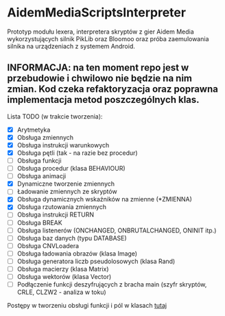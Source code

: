 # AidemMediaScriptsInterpreter
Prototyp modułu lexera, interpretera skryptów z gier Aidem Media wykorzystujących silnik PikLib oraz Bloomoo oraz próba zaemulowania silnika na urządzeniach z systemem Android.

## INFORMACJA: na ten moment repo jest w przebudowie i chwilowo nie będzie na nim zmian. Kod czeka refaktoryzacja oraz poprawna implementacja metod poszczególnych klas.

Lista TODO (w trakcie tworzenia):
- [x] Arytmetyka
- [x] Obsługa zmiennych
- [x] Obsługa instrukcji warunkowych
- [x] Obsługa pętli (tak - na razie bez procedur)
- [ ] Obsługa funkcji
- [ ] Obsługa procedur (klasa BEHAVIOUR)
- [ ] Obsługa animacji
- [x] Dynamiczne tworzenie zmiennych
- [ ] Ładowanie zmiennych ze skryptów
- [x] Obsługa dynamicznych wskaźników na zmienne (*ZMIENNA)
- [x] Obsługa rzutowania zmiennych
- [ ] Obsługa instrukcji RETURN
- [ ] Obsługa BREAK
- [ ] Obsługa listenerów (ONCHANGED, ONBRUTALCHANGED, ONINIT itp.)
- [ ] Obsługa baz danych (typu DATABASE)
- [ ] Obsługa CNVLoadera
- [ ] Obsługa ładowania obrazów (klasa Image)
- [ ] Obsługa generatora liczb pseudolosowych (klasa Rand)
- [ ] Obsługa macierzy (klasa Matrix)
- [ ] Obsługa wektorów (klasa Vector)
- [ ] Podłączenie funkcji deszyfrujących z bracha main (szyfr skryptów, CRLE, CLZW2 - analiza w toku)

Postępy w tworzeniu obsługi funkcji i pól w klasach [tutaj](Interpreter.md)
